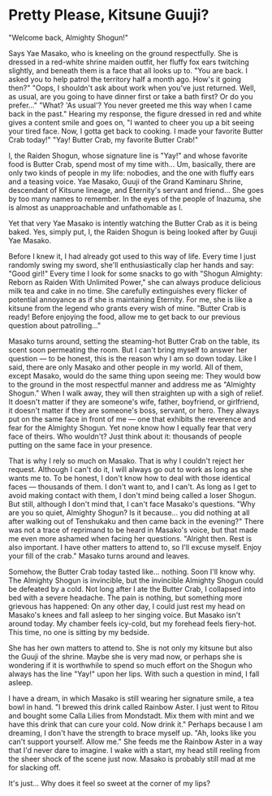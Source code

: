# Pretty Please, Kitsune Guuji?

"Welcome back, Almighty Shogun!"

Says Yae Masako, who is kneeling on the ground respectfully. She is dressed in a red-white shrine maiden outfit, her
fluffy fox ears twitching slightly, and beneath them is a face that all looks up to. "You are back. I asked you to help
patrol the territory half a month ago. How's it going then?" "Oops, I shouldn't ask about work when you've just
returned. Well, as usual, are you going to have dinner first or take a bath first? Or do you prefer..." "What? 'As
usual'? You never greeted me this way when I came back in the past." Hearing my response, the figure dressed in red and
white gives a content smile and goes on, "I wanted to cheer you up a bit seeing your tired face. Now, I gotta get back
to cooking. I made your favorite Butter Crab today!" "Yay! Butter Crab, my favorite Butter Crab!"

I, the Raiden Shogun, whose signature line is "Yay!" and whose favorite food is Butter Crab, spend most of my time
with... Um, basically, there are only two kinds of people in my life: nobodies, and the one with fluffy ears and a
teasing voice. Yae Masako, Guuji of the Grand Kaminaru Shrine, descendant of Kitsune lineage, and Eternity's servant and
friend... She goes by too many names to remember. In the eyes of the people of Inazuma, she is almost as unapproachable
and unfathomable as I.

Yet that very Yae Masako is intently watching the Butter Crab as it is being baked. Yes, simply put, I, the Raiden
Shogun is being looked after by Guuji Yae Masako.

Before I knew it, I had already got used to this way of life. Every time I just randomly swing my sword, she'll
enthusiastically clap her hands and say: "Good girl!" Every time I look for some snacks to go with "Shogun Almighty:
Reborn as Raiden With Unlimited Power," she can always produce delicious milk tea and cake in no time. She carefully
extinguishes every flicker of potential annoyance as if she is maintaining Eternity. For me, she is like a kitsune from
the legend who grants every wish of mine. "Butter Crab is ready! Before enjoying the food, allow me to get back to our
previous question about patrolling..."

Masako turns around, setting the steaming-hot Butter Crab on the table, its scent soon permeating the room. But I can't
bring myself to answer her question — to be honest, this is the reason why I am so down today. Like I said, there are
only Masako and other people in my world. All of them, except Masako, would do the same thing upon seeing me: They would
bow to the ground in the most respectful manner and address me as "Almighty Shogun." When I walk away, they will then
straighten up with a sigh of relief. It doesn't matter if they are someone's wife, father, boyfriend, or girlfriend, it
doesn't matter if they are someone's boss, servant, or hero. They always put on the same face in front of me — one that
exhibits the reverence and fear for the Almighty Shogun. Yet none know how I equally fear that very face of theirs. Who
wouldn't? Just think about it: thousands of people putting on the same face in your presence.

That is why I rely so much on Masako. That is why I couldn't reject her request. Although I can't do it, I will always
go out to work as long as she wants me to. To be honest, I don't know how to deal with those identical faces — thousands
of them. I don't want to, and I can't. As long as I get to avoid making contact with them, I don't mind being called a
loser Shogun. But still, although I don't mind that, I can't face Masako's questions. "Why are you so quiet, Almighty
Shogun? Is it because... you did nothing at all after walking out of Tenshukaku and then came back in the evening?"
There was not a trace of reprimand to be heard in Masako's voice, but that made me even more ashamed when facing her
questions. "Alright then. Rest is also important. I have other matters to attend to, so I'll excuse myself. Enjoy your
fill of the crab." Masako turns around and leaves.

Somehow, the Butter Crab today tasted like... nothing. Soon I'll know why. The Almighty Shogun is invincible, but the
invincible Almighty Shogun could be defeated by a cold. Not long after I ate the Butter Crab, I collapsed into bed with
a severe headache. The pain is nothing, but something more grievous has happened: On any other day, I could just rest my
head on Masako's knees and fall asleep to her singing voice. But Masako isn't around today. My chamber feels icy-cold,
but my forehead feels fiery-hot. This time, no one is sitting by my bedside.

She has her own matters to attend to. She is not only my kitsune but also the Guuji of the shrine. Maybe she is very mad
now, or perhaps she is wondering if it is worthwhile to spend so much effort on the Shogun who always has the line
"Yay!" upon her lips. With such a question in mind, I fall asleep.

I have a dream, in which Masako is still wearing her signature smile, a tea bowl in hand. "I brewed this drink called
Rainbow Aster. I just went to Ritou and bought some Calla Lilies from Mondstadt. Mix them with mint and we have this
drink that can cure your cold. Now drink it." Perhaps because I am dreaming, I don't have the strength to brace myself
up. "Ah, looks like you can't support yourself. Allow me." She feeds me the Rainbow Aster in a way that I'd never dare
to imagine. I wake with a start, my head still reeling from the sheer shock of the scene just now. Masako is probably
still mad at me for slacking off.

It's just... Why does it feel so sweet at the corner of my lips?
